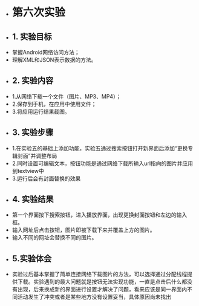 ﻿+ # 第六次实验  
+ ## 1. 实验目标  
+ 掌握Android网络访问方法；
+ 理解XML和JSON表示数据的方法。
+ ## 2. 实验内容  
+ 1.从网络下载一个文件（图片、MP3、MP4）；
+ 2.保存到手机，在应用中使用文件；
+ 3.将应用运行结果截图。 
+ ## 3. 实验步骤
+ 1.在实验五的基础上添加功能，实验五通过搜索按钮打开新界面后添加“更换专辑封面”并调整布局 
+ 2.同时设置可编辑文本，按钮功能是通过网络下载所输入url指向的图片并应用到textview中 
+ 3.运行后会有封面替换的效果
+ ## 4. 实验结果  
+ 第一个界面按下搜索按钮，进入播放界面，出现更换封面按钮和左边的输入框。
+ 输入网址后点击按钮，图片即被下载下来并覆盖上方的图片。
+ 输入不同的网址会替换不同的图片。
+ ## 5.实验体会
+ 实验过后基本掌握了简单连接网络下载图片的方法，可以选择通过分配线程提供下载。实验遇到的最大问题就是按钮无法实现功能，一直是点击后什么都没有出现，后来换成新的界面进行设置才解决了问题，看来应该是同一界面内不同活动发生了冲突或者是某些地方没有设置妥当，具体原因尚未找出